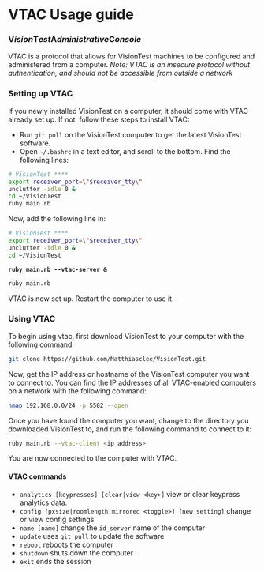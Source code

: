 # VTAC Usage guide
### **V***ision***T***est***A***dministrative***C***onsole*

VTAC is a protocol that allows for VisionTest machines to be configured and administered from a computer.
*Note: VTAC is an insecure protocol without authentication, and should not be accessible from outside a network*

### Setting up VTAC
If you newly installed VisionTest on a computer, it should come with VTAC already set up. If not, follow these steps to install VTAC:
* Run `git pull` on the VisionTest computer to get the latest VisionTest software.
* Open `~/.bashrc` in a text editor, and scroll to the bottom. Find the following lines:
```sh
# VisionTest ****
export receiver_port=\"$receiver_tty\"
unclutter -idle 0 &
cd ~/VisionTest
ruby main.rb
```
Now, add the following line in:
```sh
# VisionTest ****
export receiver_port=\"$receiver_tty\"
unclutter -idle 0 &
cd ~/VisionTest
```
**`ruby main.rb --vtac-server &`**
```sh
ruby main.rb
```
VTAC is now set up. Restart the computer to use it.

### Using VTAC
To begin using vtac, first download VisionTest to your computer with the following command:
```sh
git clone https://github.com/Matthiasclee/VisionTest.git
```
Now, get the IP address or hostname of the VisionTest computer you want to connect to. You can find the IP addresses of all VTAC-enabled computers on a network with the following command:
```sh
nmap 192.168.0.0/24 -p 5582 --open
```
Once you have found the computer you want, change to the directory you downloaded VisionTest to, and run the following command to connect to it:
```sh
ruby main.rb --vtac-client <ip address>
```
You are now connected to the computer with VTAC.

#### VTAC commands
* `analytics [keypresses] [clear|view <key>]` view or clear keypress analytics data.
* `config [pxsize|roomlength|mirrored <toggle>] [new setting]` change or view config settings
* `name [name]` change the `id_server` name of the computer
* `update` uses `git pull` to update the software
* `reboot` reboots the computer
* `shutdown` shuts down the computer
* `exit` ends the session
